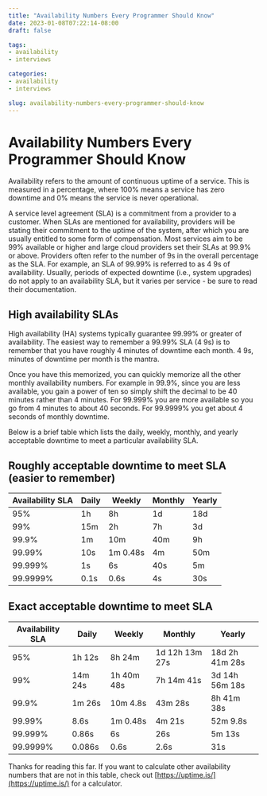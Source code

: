 ```yaml
---
title: "Availability Numbers Every Programmer Should Know"
date: 2023-01-08T07:22:14-08:00
draft: false

tags:
- availability
- interviews

categories:
- availability
- interviews

slug: availability-numbers-every-programmer-should-know
---
```


# Availability Numbers Every Programmer Should Know

Availability refers to the amount of continuous uptime of a service. This is measured in a percentage, where 100% means a service has zero downtime and 0% means the service is never operational.

A service level agreement (SLA) is a commitment from a provider to a customer. When SLAs are mentioned for availability, providers will be stating their commitment to the uptime of the system, after which you are usually entitled to some form of compensation. Most services aim to be 99% available or higher and large cloud providers set their SLAs at 99.9% or above. Providers often refer to the number of 9s in the overall percentage as the SLA. For example, an SLA of 99.99% is referred to as 4 9s of availability. Usually, periods of expected downtime (i.e., system upgrades) do not apply to an availability SLA, but it varies per service - be sure to read their documentation.

## High availability SLAs

High availability (HA) systems typically guarantee 99.99% or greater of availability. The easiest way to remember a 99.99% SLA (4 9s) is to remember that you have roughly 4 minutes of downtime each month. 4 9s, minutes of downtime per month is the mantra.

Once you have this memorized, you can quickly memorize all the other monthly availability numbers. For example in 99.9%, since you are less available, you gain a power of ten so simply shift the decimal to be 40 minutes rather than 4 minutes. For 99.999% you are more available so you go from 4 minutes to about 40 seconds. For 99.9999% you get about 4 seconds of monthly downtime.

Below is a brief table which lists the daily, weekly, monthly, and yearly acceptable downtime to meet a particular availability SLA.

## Roughly acceptable downtime to meet SLA (easier to remember)

| Availability SLA  | Daily         | Weekly        | Monthly        | Yearly           |
| ----------------- | ------------- | ------------  | -------------- | ---------------- |
| 95%               |  1h           | 8h            | 1d             | 18d              |
| 99%               |  15m          |   2h          | 7h             |  3d              |
| 99.9%             |   1m          |   10m         |   40m          |   9h             |
| 99.99%            |   10s         |   1m 0.48s    |   4m           |    50m           |
| 99.999%           |   1s          |   6s          |   40s          |   5m             |
| 99.9999%          |   0.1s        |   0.6s        |   4s           |   30s            |

## Exact acceptable downtime to meet SLA

| Availability SLA  | Daily         | Weekly        | Monthly        | Yearly           |
| ----------------- | ------------- | ------------  | -------------- | ---------------- |
| 95%               |  1h 12s       | 8h 24m        | 1d 12h 13m 27s | 18d 2h 41m 28s   |
| 99%               |  14m 24s      |   1h 40m 48s  | 7h 14m 41s     |  3d 14h 56m 18s  |
| 99.9%             |   1m 26s      |   10m 4.8s    |   43m 28s      |   8h 41m 38s     |
| 99.99%            |   8.6s        |   1m 0.48s    |   4m 21s       |    52m 9.8s      |
| 99.999%           |   0.86s       |   6s          |   26s          |   5m 13s         |
| 99.9999%          |   0.086s      |   0.6s        |   2.6s         |   31s            |

Thanks for reading this far. If you want to calculate other availability numbers that are not in this table, check out [https://uptime.is/](https://uptime.is/) for a calculator.

